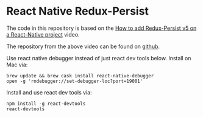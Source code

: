 # React Native Redux-Persist

The code in this repository is based on the
[How to add Redux-Persist v5 on a React-Native project](https://www.youtube.com/watch?v=gKC4Hfp0zzU)
video.

The repository from the above video can be found on
[github](https://github.com/EQuimper/react-screencast/tree/master/redux-persist).

Use react native debugger instead of just react dev tools below.
Install on Mac via:

```
brew update && brew cask install react-native-debugger
open -g 'rndebugger://set-debugger-loc?port=19001'
```

Install and use react dev tools via:

```
npm install -g react-devtools
react-devtools
```
